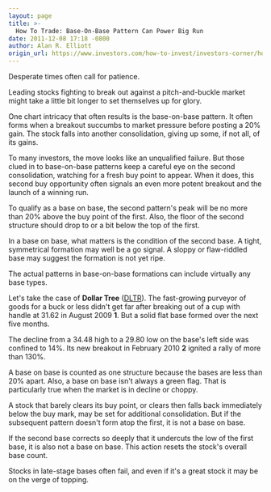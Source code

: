 ```yaml
---
layout: page
title: >-
  How To Trade: Base-On-Base Pattern Can Power Big Run
date: 2011-12-08 17:18 -0800
author: Alan R. Elliott
origin_url: https://www.investors.com/how-to-invest/investors-corner/how-to-invest-in-stocks-using-baseonbase-pattern
---
```





Desperate times often call for patience.


Leading stocks fighting to break out against a pitch-and-buckle market might take a little bit longer to set themselves up for glory.


One chart intricacy that often results is the base-on-base pattern. It often forms when a breakout succumbs to market pressure before posting a 20% gain. The stock falls into another consolidation, giving up some, if not all, of its gains.


To many investors, the move looks like an unqualified failure. But those clued in to base-on-base patterns keep a careful eye on the second consolidation, watching for a fresh buy point to appear. When it does, this second buy opportunity often signals an even more potent breakout and the launch of a winning run.


To qualify as a base on base, the second pattern's peak will be no more than 20% above the buy point of the first. Also, the floor of the second structure should drop to or a bit below the top of the first.


In a base on base, what matters is the condition of the second base. A tight, symmetrical formation may well be a go signal. A sloppy or flaw-riddled base may suggest the formation is not yet ripe.


The actual patterns in base-on-base formations can include virtually any base types.


Let's take the case of **Dollar Tree** ([DLTR](https://research.investors.com/quote.aspx?symbol=DLTR)). The fast-growing purveyor of goods for a buck or less didn't get far after breaking out of a cup with handle at 31.62 in August 2009 **1**. But a solid flat base formed over the next five months.


The decline from a 34.48 high to a 29.80 low on the base's left side was confined to 14%. Its new breakout in February 2010 **2** ignited a rally of more than 130%.


A base on base is counted as one structure because the bases are less than 20% apart. Also, a base on base isn't always a green flag. That is particularly true when the market is in decline or choppy.


A stock that barely clears its buy point, or clears then falls back immediately below the buy mark, may be set for additional consolidation. But if the subsequent pattern doesn't form atop the first, it is not a base on base.


If the second base corrects so deeply that it undercuts the low of the first base, it is also not a base on base. This action resets the stock's overall base count.


Stocks in late-stage bases often fail, and even if it's a great stock it may be on the verge of topping.




